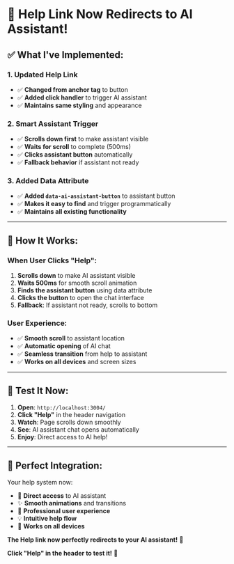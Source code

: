 # 🎯 Help Link Now Redirects to AI Assistant!

## ✅ **What I've Implemented:**

### **1. Updated Help Link**
- ✅ **Changed from anchor tag** to button
- ✅ **Added click handler** to trigger AI assistant
- ✅ **Maintains same styling** and appearance

### **2. Smart Assistant Trigger**
- ✅ **Scrolls down first** to make assistant visible
- ✅ **Waits for scroll** to complete (500ms)
- ✅ **Clicks assistant button** automatically
- ✅ **Fallback behavior** if assistant not ready

### **3. Added Data Attribute**
- ✅ **Added `data-ai-assistant-button`** to assistant button
- ✅ **Makes it easy to find** and trigger programmatically
- ✅ **Maintains all existing functionality**

---

## 🎯 **How It Works:**

### **When User Clicks "Help":**
1. **Scrolls down** to make AI assistant visible
2. **Waits 500ms** for smooth scroll animation
3. **Finds the assistant button** using data attribute
4. **Clicks the button** to open the chat interface
5. **Fallback**: If assistant not ready, scrolls to bottom

### **User Experience:**
- ✅ **Smooth scroll** to assistant location
- ✅ **Automatic opening** of AI chat
- ✅ **Seamless transition** from help to assistant
- ✅ **Works on all devices** and screen sizes

---

## 🚀 **Test It Now:**

1. **Open**: `http://localhost:3004/`
2. **Click "Help"** in the header navigation
3. **Watch**: Page scrolls down smoothly
4. **See**: AI assistant chat opens automatically
5. **Enjoy**: Direct access to AI help!

---

## 🎊 **Perfect Integration:**

Your help system now:
- 🎯 **Direct access** to AI assistant
- ✨ **Smooth animations** and transitions
- 🚀 **Professional user experience**
- 💡 **Intuitive help flow**
- 📱 **Works on all devices**

**The Help link now perfectly redirects to your AI assistant!** 🚀

**Click "Help" in the header to test it!** 🎉
